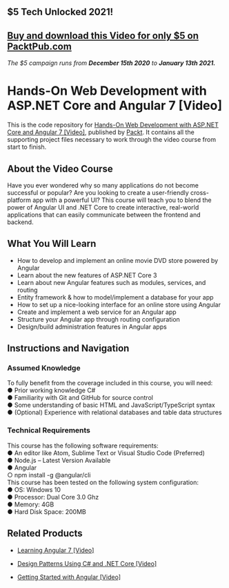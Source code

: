 ## $5 Tech Unlocked 2021!
[Buy and download this Video for only $5 on PacktPub.com](https://www.packtpub.com/product/hands-on-web-development-with-asp-net-core-and-angular-7-video/9781789807936)
-----
*The $5 campaign         runs from __December 15th 2020__ to __January 13th 2021.__*

# Hands-On Web Development with ASP.NET Core and Angular 7 [Video]
This is the code repository for [Hands-On Web Development with ASP.NET Core and Angular 7 [Video]](https://www.packtpub.com/web-development/hands-web-development-aspnet-core-and-angular-7-video?utm_source=github&utm_medium=repository&utm_campaign=9781789807936), published by [Packt](https://www.packtpub.com/?utm_source=github). It contains all the supporting project files necessary to work through the video course from start to finish.
## About the Video Course
Have you ever wondered why so many applications do not become successful or popular? Are you looking to create a user-friendly cross-platform app with a powerful UI? This course will teach you to blend the power of Angular UI and .NET Core to create interactive, real-world applications that can easily communicate between the frontend and backend.

<H2>What You Will Learn</H2>
<DIV class=book-info-will-learn-text>
<UL>
<LI>How to develop and implement an online movie DVD store powered by Angular 
<LI>Learn about the new features of ASP.NET Core 3 
<LI>Learn about new Angular features such as modules, services, and routing 
<LI>Entity framework &amp; how to model/implement a database for your app 
<LI>How to set up a nice-looking interface for an online store using Angular 
<LI>Create and implement a web service for an Angular app 
<LI>Structure your Angular app through routing configuration 
<LI>Design/build administration features in Angular apps </LI></UL></DIV>

## Instructions and Navigation
### Assumed Knowledge
To fully benefit from the coverage included in this course, you will need:<br/>
●	Prior working knowledge C# <br/>
●	Familiarity with Git and GitHub for source control<br/>
●	Some understanding of basic HTML and JavaScript/TypeScript syntax<br/>
●	(Optional) Experience with relational databases and table data structures<br/>

### Technical Requirements
This course has the following software requirements:<br/>
●	An editor like Atom, Sublime Text or Visual Studio Code (Preferred)<br/>
●	Node.js – Latest Version Available<br/>
●	Angular<br/>
○	 npm install -g @angular/cli<br/>
This course has been tested on the following system configuration:<br/>
●	OS: Windows 10<br/>
●	Processor: Dual Core 3.0 Ghz<br/>
●	Memory: 4GB<br/>
●	Hard Disk Space: 200MB<br/>


## Related Products
* [Learning Angular 7 [Video]](https://www.packtpub.com/web-development/learning-angular-7-video?utm_source=github&utm_medium=repository&utm_campaign=9781789804461)

* [Design Patterns Using C# and .NET Core [Video]](https://www.packtpub.com/application-development/design-patterns-using-c-and-net-core-video?utm_source=github&utm_medium=repository&utm_campaign=9781788625258)

* [Getting Started with Angular [Video]](https://www.packtpub.com/application-development/getting-started-angular-video?utm_source=github&utm_medium=repository&utm_campaign=9781788628563)

